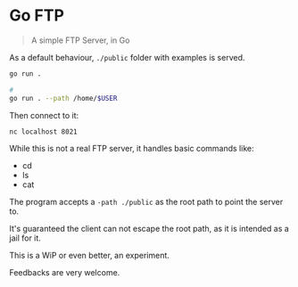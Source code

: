Go FTP
======
> A simple FTP Server, in Go

As a default behaviour, `./public` folder with examples is served.

```bash
go run .

#
go run . --path /home/$USER
```

Then connect to it:

```bash
nc localhost 8021
```

While this is not a real FTP server, it handles basic commands like:

- cd
- ls
- cat

The program accepts a `-path ./public` as the root path to point the server to.

It's guaranteed the client can not escape the root path, as it is intended as
a jail for it.

This is a WiP or even better, an experiment.

Feedbacks are very welcome.

